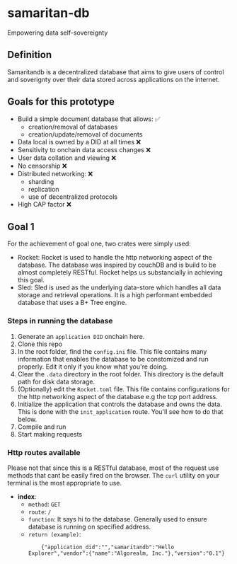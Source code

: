 # samaritan-db
Empowering data self-sovereignty

## Definition
Samaritandb is a decentralized database that aims to give users of control and soverignty over their data stored across applications on the internet.

## Goals for this prototype
- Build a simple document database that allows: ✅
    - creation/removal of databases
    - creation/update/removal of documents
- Data local is owned by a DID at all times ❌
- Sensitivity to onchain data access changes ❌
- User data collation and viewing ❌
- No censorship ❌
- Distributed networking: ❌
    - sharding
    - replication
    - use of decentralized protocols
- High CAP factor ❌


## Goal 1
For the achievement of goal one, two crates were simply used:
- Rocket: Rocket is used to handle the http networking aspect of the database. The database was inspired by couchDB and is build to be almost completely RESTful. Rocket helps us substancially in achieving this goal.
- Sled: Sled is used as the underlying data-store which handles all data storage and retrieval operations. It is a high performant embedded database that uses a B+ Tree engine.

### Steps in running the database
1. Generate an `application DID` onchain here.
1. Clone this repo
1. In the root folder, find the `config.ini` file. This file contains many information that enables the database to be constomized and run properly. Edit it only if you know what you're doing.
1. Clear the `.data` directory in the root folder. This directory is the default path for disk data storage.
1. (Optionally) edit the `Rocket.toml` file. This file contains configurations for the http networking aspect of the database e.g the tcp port address.
1. Initialize the application that controls the database and owns the data. This is done with the `init_application` route. You'll see how to do that below.
1. Compile and run
1. Start making requests

### Http routes available
Please not that since this is a RESTful database, most of the request use methods that cant be easily fired on the browser. The `curl` utility on your terminal is the most appropriate to use.

- **index**:
    - `method`: `GET`
    - `route`: `/`
    - `function`: It says hi to the database. Generally used to ensure database is running on specified address.
    - `return (example)`: 
        ```
            {"application_did":"","samaritandb":"Hello Explorer","vendor":{"name":"Algorealm, Inc."},"version":"0.1"}
        ```



